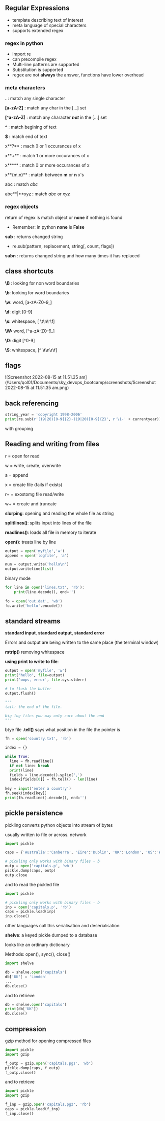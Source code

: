 ## Regular Expressions

- template describing text of interest
- meta language of special characters
- supports extended regex

### regex in python

- import re
- can precompile regex
- Multi-line patterns are supported
- Substitution is supported
- regex are not **always** the answer, functions have lower overhead

### meta characters

**.** : match any single character 

**[a-zA-Z]** : match any char in the [...] set

**[^a-zA-Z]** : match any character _**not**_ in the [...] set

**^** : match begining of text

**$** : match end of text

x**?** : mach 0 or 1 occurances of x

x**+** : match 1 or more occurances of x

x**\*** : match 0 or more occurances of x

x**{m,n}** : match between <strong>m</strong> or <strong>n</strong> x's

abc : match _abc_

abc**|**xyz : match _abc_ or _xyz_

### regex objects

return of regex is match object or **none** if nothing is found

- Remember: in python **none** is **False**

**sub** : returns changed string

- re.sub(pattern, replacement, string[, count, flags])

**subn** : returns changed string and how many times it has replaced

## class shortcuts

**\B** : looking for non word boundaries

**\b**: looking for word boundaries

**\w**: word,  [a-zA-Z0-9_]

**\d**: digit [0-9]

**\s**: whitespace, [ \t\n\r\f]

**\W:** word,  [\^a-zA-Z0-9_]

**\D**: digit [\^0-9]

**\S**: whitespace, [\^ \t\n\r\f]

## flags

![Screenshot 2022-08-15 at 11.51.35 am](/Users/qol01/Documents/sky_devops_bootcamp/screenshots/Screenshot 2022-08-15 at 11.51.35 am.png)

## back referencing

```python
string_year = 'copyright 1998-2006'
print(re.sub(r'(19|20)[0-9]{2}-(19|20)[0-9]{2}', r'\1-' + currentyear))
```

with grouping 

## Reading and writing from files

r = open for read

w = write, create, overwrite

a = append

x = create file (fails if exists)

r+ = exostomg file read/write

w+ = create and truncate

**slurping**: opening and reading the whole file as string

**splitlines()**: splits input into lines of the file

**readlines()**: loads all file in memory to iterate

**open():** treats line by line

```python
output = open('myfile','w')
append = open('logfile', 'a')

num = output.write('hello\n')
output.writeline(list)
```



binary mode

```python
for line in open('lines.txt', 'rb'):
	print(line.decode(), end='')
  
fo = open('out.dat', 'wb')
fo.write('hello'.encode())
```



## standard streams

**standard input**, **standard output**, **standard error**

Errors and output are being written to the same place (the terminal window)

**rstrip()** removing whitespace



**using print to write to file**:

```python
output = open('myfile', 'w')
print('hello', file=output)
print('oops, error', file.sys.stderr)

# to flush the buffer
output.flush()

"""
tail: the end of the file. 

big log files you may only care about the end
"""
```

btye file **.tell()** says what position in the file the pointer is

```python
fh = open('country.txt', 'rb')

index = {}

while True:
  line = fh.readline()
  if not line: break
  print(line)
  fields = line.decode().splie(',')
  index[fields[0]] = fh.tell() - len(line)
  
key = input('enter a country')
fh.seek(index[key])
print(fh.readline().decode(), end='')
```

## pickle persistence

pickling converts python objects into stream of bytes

usually written to file or across. network

```python
import pickle

caps = {'Australia':'Canberra', 'Eire':'Dublin', 'UK':'London', 'US':'Washington'}

# pickling only works with binary files - b
outp = open('capitals.p', 'wb')
pickle.dump(caps, outp)
outp.close
```

and to read the pickled file

```python
import pickle

# pickling only works with binary files - b
inp = open('capitals.p', 'rb')
caps = pickle.load(inp)
inp.close()
```

other languages call this serialisation and deserialisation

**shelve**: a keyed pickle dumped to a database

looks like an ordinary dictionary

Methods: open(), sync(), close()

```python
import shelve

db = shelve.open('capitals')
db['UK'] = 'London'
...
db.close()
```

and to retrieve

```python
db = shelve.open('capitals')
print(db['UK'])
db.close()
```

 ## compression

gzip method for opening compressed files

```python
import pickle
import gzip

f_outp = gzip.open('capitals.pgz', 'wb')
pickle.dump(caps, f_outp)
f_outp.close()
```

and to retrieve

```python
import pickle 
import gzip

f_inp = gzip.open('capitals.pgz', 'rb')
caps = pickle.load(f_inp)
f_inp.close()
```

